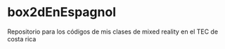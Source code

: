 # box2dEnEspagnol
Repositorio para los códigos de mis clases de mixed reality en el TEC de costa rica
